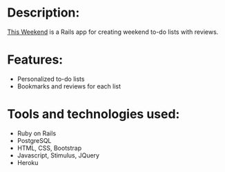 # Description:

[This Weekend][1] is a Rails app for creating weekend to-do lists with reviews.

# Features:
* Personalized to-do lists
* Bookmarks and reviews for each list

# Tools and technologies used:
* Ruby on Rails
* PostgreSQL
* HTML, CSS, Bootstrap
* Javascript, Stimulus, JQuery
* Heroku


[1]: https://film-watch-list.herokuapp.com/
